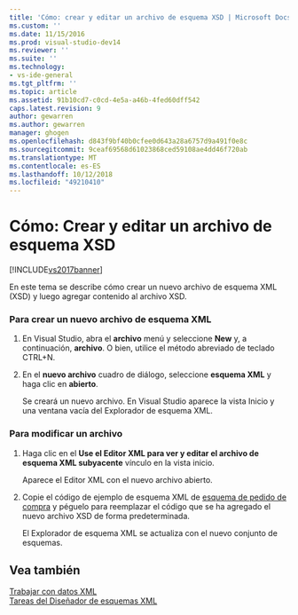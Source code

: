 ```yaml
---
title: 'Cómo: crear y editar un archivo de esquema XSD | Microsoft Docs'
ms.custom: ''
ms.date: 11/15/2016
ms.prod: visual-studio-dev14
ms.reviewer: ''
ms.suite: ''
ms.technology:
- vs-ide-general
ms.tgt_pltfrm: ''
ms.topic: article
ms.assetid: 91b10cd7-c0cd-4e5a-a46b-4fed60dff542
caps.latest.revision: 9
author: gewarren
ms.author: gewarren
manager: ghogen
ms.openlocfilehash: d843f9bf40b0cfee0d643a28a6757d9a491f0e8c
ms.sourcegitcommit: 9ceaf69568d61023868ced59108ae4dd46f720ab
ms.translationtype: MT
ms.contentlocale: es-ES
ms.lasthandoff: 10/12/2018
ms.locfileid: "49210410"
---
```

# <a name="how-to-create-and-edit-an-xsd-schema-file"></a>Cómo: Crear y editar un archivo de esquema XSD
[!INCLUDE[vs2017banner](../includes/vs2017banner.md)]

  
En este tema se describe cómo crear un nuevo archivo de esquema XML (XSD) y luego agregar contenido al archivo XSD.  
  
### <a name="to-create-a-new-xml-schema-file"></a>Para crear un nuevo archivo de esquema XML  
  
1.  En Visual Studio, abra el **archivo** menú y seleccione **New** y, a continuación, **archivo**. O bien, utilice el método abreviado de teclado CTRL+N.  
  
2.  En el **nuevo archivo** cuadro de diálogo, seleccione **esquema XML** y haga clic en **abierto**.  
  
     Se creará un nuevo archivo. En Visual Studio aparece la vista Inicio y una ventana vacía del Explorador de esquema XML.  
  
### <a name="to-edit-a-file"></a>Para modificar un archivo  
  
1.  Haga clic en el **Use el Editor XML para ver y editar el archivo de esquema XML subyacente** vínculo en la vista inicio.  
  
     Aparece el Editor XML con el nuevo archivo abierto.  
  
2.  Copie el código de ejemplo de esquema XML de [esquema de pedido de compra](../xml-tools/sample-xsd-file-simple-schema.md) y péguelo para reemplazar el código que se ha agregado el nuevo archivo XSD de forma predeterminada.  
  
     El Explorador de esquema XML se actualiza con el nuevo conjunto de esquemas.  
  
## <a name="see-also"></a>Vea también  
 [Trabajar con datos XML](../xml-tools/working-with-xml-data.md)   
 [Tareas del Diseñador de esquemas XML](../xml-tools/xml-schema-designer-tasks.md)



